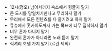 - 12시(정오) 넘어서까지 숙소에서 뒹굴지 말기
- 큰 도시를 당일치기한다고 무리하지 말기
- 무리해서 모든 컨텐츠를 다 즐기려고 하지 말기
- 큐슈에서 홋카이도까지 가는 목표에 너무 집착하지 말기
- 너무 혼자 다니지 말기
- 완전히 혼자가 아니라면 노래 듣지 말기
- 럭셔리 호텔 가지 말기 (료칸 제외)
